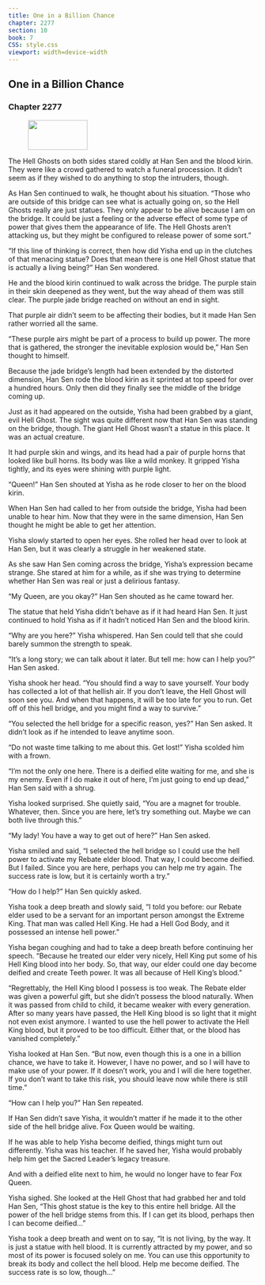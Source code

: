 ```yaml
---
title: One in a Billion Chance
chapter: 2277
section: 10
book: 7
CSS: style.css
viewport: width=device-width
---
```


## One in a Billion Chance

### Chapter 2277

<figure>
	<img src="../Images/gem.gif" alt="" id="gem" width="120" height="60" />
</figure>

The Hell Ghosts on both sides stared coldly at Han Sen and the blood kirin. They were like a crowd gathered to watch a funeral procession. It didn’t seem as if they wished to do anything to stop the intruders, though.

As Han Sen continued to walk, he thought about his situation. “Those who are outside of this bridge can see what is actually going on, so the Hell Ghosts really are just statues. They only appear to be alive because I am on the bridge. It could be just a feeling or the adverse effect of some type of power that gives them the appearance of life. The Hell Ghosts aren’t attacking us, but they might be configured to release power of some sort.”

“If this line of thinking is correct, then how did Yisha end up in the clutches of that menacing statue? Does that mean there is one Hell Ghost statue that is actually a living being?” Han Sen wondered.

He and the blood kirin continued to walk across the bridge. The purple stain in their skin deepened as they went, but the way ahead of them was still clear. The purple jade bridge reached on without an end in sight.

That purple air didn’t seem to be affecting their bodies, but it made Han Sen rather worried all the same.

“These purple airs might be part of a process to build up power. The more that is gathered, the stronger the inevitable explosion would be,” Han Sen thought to himself.

Because the jade bridge’s length had been extended by the distorted dimension, Han Sen rode the blood kirin as it sprinted at top speed for over a hundred hours. Only then did they finally see the middle of the bridge coming up.

Just as it had appeared on the outside, Yisha had been grabbed by a giant, evil Hell Ghost. The sight was quite different now that Han Sen was standing on the bridge, though. The giant Hell Ghost wasn’t a statue in this place. It was an actual creature.

It had purple skin and wings, and its head had a pair of purple horns that looked like bull horns. Its body was like a wild monkey. It gripped Yisha tightly, and its eyes were shining with purple light.

“Queen!” Han Sen shouted at Yisha as he rode closer to her on the blood kirin.

When Han Sen had called to her from outside the bridge, Yisha had been unable to hear him. Now that they were in the same dimension, Han Sen thought he might be able to get her attention.

Yisha slowly started to open her eyes. She rolled her head over to look at Han Sen, but it was clearly a struggle in her weakened state.

As she saw Han Sen coming across the bridge, Yisha’s expression became strange. She stared at him for a while, as if she was trying to determine whether Han Sen was real or just a delirious fantasy.

“My Queen, are you okay?” Han Sen shouted as he came toward her.

The statue that held Yisha didn’t behave as if it had heard Han Sen. It just continued to hold Yisha as if it hadn’t noticed Han Sen and the blood kirin.

“Why are you here?” Yisha whispered. Han Sen could tell that she could barely summon the strength to speak.

“It’s a long story; we can talk about it later. But tell me: how can I help you?” Han Sen asked.

Yisha shook her head. “You should find a way to save yourself. Your body has collected a lot of that hellish air. If you don’t leave, the Hell Ghost will soon see you. And when that happens, it will be too late for you to run. Get off of this hell bridge, and you might find a way to survive.”

“You selected the hell bridge for a specific reason, yes?” Han Sen asked. It didn’t look as if he intended to leave anytime soon.

“Do not waste time talking to me about this. Get lost!” Yisha scolded him with a frown.

“I’m not the only one here. There is a deified elite waiting for me, and she is my enemy. Even if I do make it out of here, I’m just going to end up dead,” Han Sen said with a shrug.

Yisha looked surprised. She quietly said, “You are a magnet for trouble. Whatever, then. Since you are here, let’s try something out. Maybe we can both live through this.”

“My lady! You have a way to get out of here?” Han Sen asked.

Yisha smiled and said, “I selected the hell bridge so I could use the hell power to activate my Rebate elder blood. That way, I could become deified. But I failed. Since you are here, perhaps you can help me try again. The success rate is low, but it is certainly worth a try.”

“How do I help?” Han Sen quickly asked.

Yisha took a deep breath and slowly said, “I told you before: our Rebate elder used to be a servant for an important person amongst the Extreme King. That man was called Hell King. He had a Hell God Body, and it possessed an intense hell power.”

Yisha began coughing and had to take a deep breath before continuing her speech. “Because he treated our elder very nicely, Hell King put some of his Hell King blood into her body. So, that way, our elder could one day become deified and create Teeth power. It was all because of Hell King’s blood.”

“Regrettably, the Hell King blood I possess is too weak. The Rebate elder was given a powerful gift, but she didn’t possess the blood naturally. When it was passed from child to child, it became weaker with every generation. After so many years have passed, the Hell King blood is so light that it might not even exist anymore. I wanted to use the hell power to activate the Hell King blood, but it proved to be too difficult. Either that, or the blood has vanished completely.”

Yisha looked at Han Sen. “But now, even though this is a one in a billion chance, we have to take it. However, I have no power, and so I will have to make use of your power. If it doesn’t work, you and I will die here together. If you don’t want to take this risk, you should leave now while there is still time.”

“How can I help you?” Han Sen repeated.

If Han Sen didn’t save Yisha, it wouldn’t matter if he made it to the other side of the hell bridge alive. Fox Queen would be waiting.

If he was able to help Yisha become deified, things might turn out differently. Yisha was his teacher. If he saved her, Yisha would probably help him get the Sacred Leader’s legacy treasure.

And with a deified elite next to him, he would no longer have to fear Fox Queen.

Yisha sighed. She looked at the Hell Ghost that had grabbed her and told Han Sen, “This ghost statue is the key to this entire hell bridge. All the power of the hell bridge stems from this. If I can get its blood, perhaps then I can become deified…”

Yisha took a deep breath and went on to say, “It is not living, by the way. It is just a statue with hell blood. It is currently attracted by my power, and so most of its power is focused solely on me. You can use this opportunity to break its body and collect the hell blood. Help me become deified. The success rate is so low, though…”
